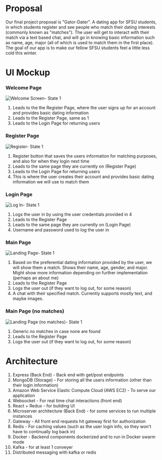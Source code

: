 # Proposal
Our final project proposal is "Gator-Dater". A dating app for SFSU students, in which students register and see people who match their
dating interests (commonly known as "matches"). The user will get to interact with their match via a text based chat, and will go in
knowing basic information such as name, age, major (all of which is used to match them in the first place). The goal of our app is
to make our fellow SFSU students feel a little less cold this winter.
# UI Mockup
### Welcome Page
![Welcome Screen- State 1](https://user-images.githubusercontent.com/45413260/68815034-26a81280-062f-11ea-8b06-9059da1ea8e3.png)
1. Leads to the the Register Page, where the user signs up for an account and provides basic dating information
2. Leads to the Register Page, same as 1
3. Leads to the Login Page for returning users
### Register Page
![Register- State 1](https://user-images.githubusercontent.com/45413260/68815038-2c055d00-062f-11ea-9d34-c22220405f31.png)
1. Register button that saves the users information for matching purposes, and also for when they login next time
2. Leads to the same page they are currently on (Register Page)
3. Leads to the Login Page for returning users
4. This is where the user creates their account and provides basic dating information we will use to match them
### Login Page
![Log In- State 1](https://user-images.githubusercontent.com/45413260/68815049-31fb3e00-062f-11ea-9100-3dfdfba38273.png)
1. Logs the user in by using the user credentials provided in 4
2. Leads to the Register Page
3. Leads to the same page they are currently on (Login Page)
4. Username and password used to log the user in
### Main Page
![Landing Page- State 1](https://user-images.githubusercontent.com/45413260/68815052-36bff200-062f-11ea-947a-0f10b03ef83c.png)
1. Based on the preferential dating information provided by the user, we will show them a match. Shows their name, age, gender, and
major. Might show more information depending on further implementation (perhaps an about me)
2. Leads to the Register Page
3. Logs the user out (if they want to log out, for some reason)
4. A chat with their specified match. Currently supports mostly text, and maybe images.
### Main Page (no matches)
![Landing Page (no matches)- State 1](https://user-images.githubusercontent.com/45413260/68815929-afc04900-0631-11ea-8182-49316fa3cdea.png)
1. Generic no matches in case none are found
2. Leads to the Register Page
3. Logs the user out (if they want to log out, for some reason)
# Architecture
1. Express (Back End) - Back end with get/post endpoints
2. MongoDB (Storage) - For storing all the users information (other than their login information)
3. Amazon Web Service Elastic Compute Cloud (AWS EC2) - To serve our application
4. Websocket - For real time chat interactions (front end)
5. React + Redux - for building UI 
5. Microserver architecture (Back End) - for some services to run multiple instances
6. Gateway - All front end requests hit gateway first for authorization
7. Redis - For caching values (such as the user login info, so they won't have to continually log back in)
8. Docker - Backend components dockerized and to run in Docker swarm mode
9. Kafka - for at least 1 conveyer
10. Distributed messaging with kafka or redis
